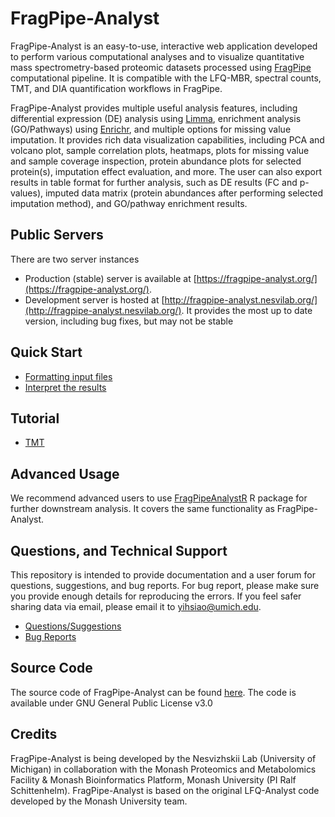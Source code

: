 # FragPipe-Analyst

FragPipe-Analyst is an easy-to-use, interactive web application developed to perform various computational analyses and to visualize quantitative mass spectrometry-based proteomic datasets processed using [FragPipe](https://fragpipe.nesvilab.org/) computational pipeline. It is compatible with the LFQ-MBR, spectral counts, TMT, and DIA quantification workflows in FragPipe. 

FragPipe-Analyst provides multiple useful analysis features, including differential expression (DE) analysis using [Limma](https://bioconductor.org/packages/release/bioc/html/limma.html), enrichment analysis (GO/Pathways) using [Enrichr](https://maayanlab.cloud/Enrichr/), and multiple options for missing value imputation. It provides rich data visualization capabilities, including PCA and volcano plot, sample correlation plots, heatmaps, plots for missing value and sample coverage inspection, protein abundance plots for selected protein(s), imputation effect evaluation, and more. The user can also export results in table format for further analysis, such as DE results (FC and p-values), imputed data matrix (protein abundances after performing selected imputation method), and GO/pathway enrichment results.

## Public Servers
There are two server instances
- Production (stable) server is available at [https://fragpipe-analyst.org/](https://fragpipe-analyst.org/).
- Development server is hosted at [http://fragpipe-analyst.nesvilab.org/](http://fragpipe-analyst.nesvilab.org/). It provides the most up to date version, including bug fixes, but may not be stable 

## Quick Start
- [Formatting input files](Formatting.md)
- [Interpret the results](Interpretation.md)

## Tutorial

- [TMT](TMT-tutorial/README.md)

## Advanced Usage

We recommend advanced users to use [FragPipeAnalystR](https://github.com/Nesvilab/FragPipeAnalystR) R package for further downstream analysis. It covers the same functionality as FragPipe-Analyst.

## Questions, and Technical Support 
This repository is intended to provide documentation and a user forum for questions, suggestions, and bug reports. For bug report, please make sure you provide enough details for reproducing the errors. If you feel safer sharing data via email, please email it to [yihsiao@umich.edu](yihsiao@umich.edu). 

- [Questions/Suggestions](https://github.com/Nesvilab/FragPipe-Analyst/discussions)
- [Bug Reports](https://github.com/Nesvilab/FragPipe-Analyst/issues)

## Source Code
The source code of FragPipe-Analyst can be found [here](https://github.com/MonashProteomics/FragPipe-Analyst).
The code is available under GNU General Public License v3.0

## Credits
FragPipe-Analyst is being developed by the Nesvizhskii Lab (University of Michigan) in collaboration with the Monash Proteomics and Metabolomics Facility & Monash Bioinformatics Platform, Monash University (PI Ralf Schittenhelm). FragPipe-Analyst is based on the original LFQ-Analyst code developed by the Monash University team.   

